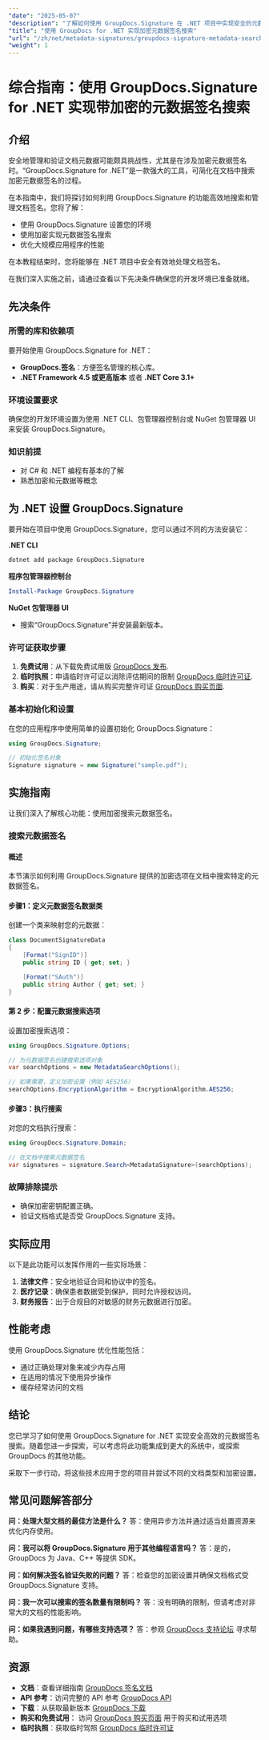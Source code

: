 ```yaml
---
"date": "2025-05-07"
"description": "了解如何使用 GroupDocs.Signature 在 .NET 项目中实现安全的元数据签名搜索。本指南涵盖设置、加密选项和性能优化。"
"title": "使用 GroupDocs for .NET 实现加密元数据签名搜索"
"url": "/zh/net/metadata-signatures/groupdocs-signature-metadata-search-encryption-net/"
"weight": 1
---
```


# 综合指南：使用 GroupDocs.Signature for .NET 实现带加密的元数据签名搜索

## 介绍

安全地管理和验证文档元数据可能颇具挑战性，尤其是在涉及加密元数据签名时。“GroupDocs.Signature for .NET”是一款强大的工具，可简化在文档中搜索加密元数据签名的过程。

在本指南中，我们将探讨如何利用 GroupDocs.Signature 的功能高效地搜索和管理文档签名。您将了解：
- 使用 GroupDocs.Signature 设置您的环境
- 使用加密实现元数据签名搜索
- 优化大规模应用程序的性能

在本教程结束时，您将能够在 .NET 项目中安全有效地处理文档签名。

在我们深入实施之前，请通过查看以下先决条件确保您的开发环境已准备就绪。

## 先决条件

### 所需的库和依赖项
要开始使用 GroupDocs.Signature for .NET：
- **GroupDocs.签名**：方便签名管理的核心库。
- **.NET Framework 4.5 或更高版本** 或者 **.NET Core 3.1+**

### 环境设置要求
确保您的开发环境设置为使用 .NET CLI、包管理器控制台或 NuGet 包管理器 UI 来安装 GroupDocs.Signature。

### 知识前提
- 对 C# 和 .NET 编程有基本的了解
- 熟悉加密和元数据等概念

## 为 .NET 设置 GroupDocs.Signature
要开始在项目中使用 GroupDocs.Signature，您可以通过不同的方法安装它：

**.NET CLI**
```bash
dotnet add package GroupDocs.Signature
```

**程序包管理器控制台**
```powershell
Install-Package GroupDocs.Signature
```

**NuGet 包管理器 UI**
- 搜索“GroupDocs.Signature”并安装最新版本。

### 许可证获取步骤
1. **免费试用**：从下载免费试用版 [GroupDocs 发布](https://releases。groupdocs.com/signature/net/).
2. **临时执照**：申请临时许可证以消除评估期间的限制 [GroupDocs 临时许可证](https://purchase。groupdocs.com/temporary-license/).
3. **购买**：对于生产用途，请从购买完整许可证 [GroupDocs 购买页面](https://purchase。groupdocs.com/buy).

### 基本初始化和设置
在您的应用程序中使用简单的设置初始化 GroupDocs.Signature：

```csharp
using GroupDocs.Signature;

// 初始化签名对象
Signature signature = new Signature("sample.pdf");
```

## 实施指南
让我们深入了解核心功能：使用加密搜索元数据签名。

### 搜索元数据签名
#### 概述
本节演示如何利用 GroupDocs.Signature 提供的加密选项在文档中搜索特定的元数据签名。

#### 步骤1：定义元数据签名数据类
创建一个类来映射您的元数据：

```csharp
class DocumentSignatureData
{
    [Format("SignID")]
    public string ID { get; set; }

    [Format("SAuth")]
    public string Author { get; set; }
}
```

#### 第 2 步：配置元数据搜索选项
设置加密搜索选项：

```csharp
using GroupDocs.Signature.Options;

// 为元数据签名创建搜索选项对象
var searchOptions = new MetadataSearchOptions();

// 如果需要，定义加密设置（例如 AES256）
searchOptions.EncryptionAlgorithm = EncryptionAlgorithm.AES256;
```

#### 步骤3：执行搜索
对您的文档执行搜索：

```csharp
using GroupDocs.Signature.Domain;

// 在文档中搜索元数据签名
var signatures = signature.Search<MetadataSignature>(searchOptions);
```

### 故障排除提示
- 确保加密密钥配置正确。
- 验证文档格式是否受 GroupDocs.Signature 支持。

## 实际应用
以下是此功能可以发挥作用的一些实际场景：
1. **法律文件**：安全地验证合同和协议中的签名。
2. **医疗记录**：确保患者数据受到保护，同时允许授权访问。
3. **财务报告**：出于合规目的对敏感的财务元数据进行加密。

## 性能考虑
使用 GroupDocs.Signature 优化性能包括：
- 通过正确处理对象来减少内存占用
- 在适用的情况下使用异步操作
- 缓存经常访问的文档

## 结论
您已学习了如何使用 GroupDocs.Signature for .NET 实现安全高效的元数据签名搜索。随着您进一步探索，可以考虑将此功能集成到更大的系统中，或探索 GroupDocs 的其他功能。

采取下一步行动，将这些技术应用于您的项目并尝试不同的文档类型和加密设置。

## 常见问题解答部分
**问：处理大型文档的最佳方法是什么？**
答：使用异步方法并通过适当处置资源来优化内存使用。

**问：我可以将 GroupDocs.Signature 用于其他编程语言吗？**
答：是的，GroupDocs 为 Java、C++ 等提供 SDK。

**问：如何解决签名验证失败的问题？**
答：检查您的加密设置并确保文档格式受 GroupDocs.Signature 支持。

**问：我一次可以搜索的签名数量有限制吗？**
答：没有明确的限制，但请考虑对非常大的文档的性能影响。

**问：如果我遇到问题，有哪些支持选项？**
答：参观 [GroupDocs 支持论坛](https://forum.groupdocs.com/c/signature/) 寻求帮助。

## 资源
- **文档**：查看详细指南 [GroupDocs 签名文档](https://docs.groupdocs.com/signature/net/)
- **API 参考**：访问完整的 API 参考 [GroupDocs API](https://reference.groupdocs.com/signature/net/)
- **下载**：从获取最新版本 [GroupDocs 下载](https://releases.groupdocs.com/signature/net/)
- **购买和免费试用**： 访问 [GroupDocs 购买页面](https://purchase.groupdocs.com/buy) 用于购买和试用选项
- **临时执照**：获取临时驾照 [GroupDocs 临时许可证](https://purchase.groupdocs.com/temporary-license/)